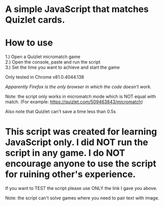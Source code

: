 # A simple JavaScript that matches Quizlet cards.

# How to use
1.) Open a Quizlet micromatch game <br>
2.) Open the console, paste and run the script <br>
3.) Set the time you want to achieve and start the game<br>

Only tested in Chrome v81.0.4044.138

*Apparently Firefox is the only browser in which the code doesn't work.*

Note: the script only works in micromatch mode which is NOT equal with match. (For example: https://quizlet.com/509463843/micromatch)

Also note that Quizlet can't save a time less than 0.5s

# This script was created for learning JavaScript only. I did NOT run the script in any game. I do NOT encourage anyone to use the script for ruining other's experience.
If you want to TEST the script please use ONLY the link I gave you above.

Note: the script can't solve games where you need to pair text with image. 
